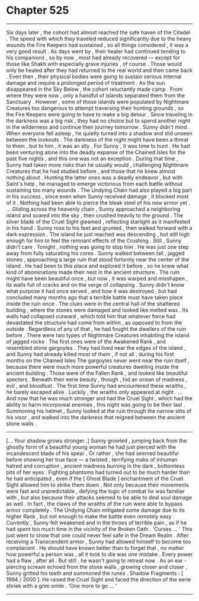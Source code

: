 
# Chapter 525


---

Six days later , the cohort had almost reached the safe haven of the Citadel . The speed with which they traveled reduced significantly due to the heavy wounds the Fire Keepers had sustained , so all things considered , it was a very good result .
As days went by , their healer had continued tending to his companions , so by now , most had already recovered — except for those like Shakti with especially grave injuries , of course . Those would only be healed after they had returned to the real world and then came back . Even then , their physical bodies were going to sustain serious internal damage and require a prolonged period of treatment .
As the sun disappeared in the Sky Below , the cohort reluctantly made camp . From where they were now , only a handful of islands separated them from the Sanctuary . However , some of those islands were populated by Nightmare Creatures too dangerous to attempt traversing their hunting grounds , so the Fire Keepers were going to have to make a big detour .
Since traveling in the darkness was a big risk , they had no choice but to spend another night in the wilderness and continue their journey tomorrow .
Sunny didn't mind .
When everyone fell asleep , he quietly turned into a shadow and slid unseen between the lookouts . The darkness of the night might have been a threat to them , but to him , it was an ally .
For Sunny , it was time to hunt .
He had been venturing alone into the deadly expanse of the Chained Isles for the past five nights , and this one was not an exception .
During that time , Sunny had taken more risks than he usually would , challenging Nightmare Creatures that he had studied before , and those that he knew almost nothing about . Hunting the latter ones was a deadly endeavor , but with Saint's help , he managed to emerge victorious from each battle without sustaining too many wounds .
The Undying Chain had also played a big part in his success , since even when Sunny received damage , it blocked most of it . Nothing had been able to pierce the bleak steel of his new armor yet .
… Gliding across the heavenly chain , Sunny approached a neighboring island and soared into the sky , then crushed heavily to the ground . The silver blade of the Cruel Sight gleamed , reflecting starlight as it manifested in his hand . Sunny rose to his feet and grunted , then walked forward with a dark expression .
The island he just reached was descending , but still high enough for him to feel the remnant effects of the Crushing . Still , Sunny didn't care . Tonight , nothing was going to stop him .
He was just one step away from fully saturating his cores .
Sunny walked between tall , jagged stones , approaching a large ruin that stood forlornly near the center of the island . He had been to this place and explored it before , so he knew what kind of abominations made their nest in the ancient structure .
The ruin might have been beautiful once , but now , it was warped and misshapen , its walls full of cracks and on the verge of collapsing . Sunny didn't know what purpose it had once served , and how it was destroyed , but had concluded many months ago that a terrible battle must have taken place inside the ruin once .
The clues were in the central hall of the shattered building , where the stones were damaged and looked like melted wax . Its walls had collapsed outward , which told him that whatever force had devastated the structure had come from within , as opposed to from the outside .
Regardless of any of that , he had fought the dwellers of the ruin before . There were two types of Nightmare Creatures inhabiting the island of jagged rocks . The first ones were of the Awakened Rank , and resembled stone gargoyles . They had lived near the edges of the island , and Sunny had already killed most of them , if not all , during his first months on the Chained Isles
The gargoyles never went near the ruin itself , because there were much more powerful creatures dwelling inside the ancient building . Those were of the Fallen Rank , and looked like beautiful specters . Beneath their eerie beauty , though , hid an ocean of madness , evil , and bloodlust . The first time Sunny had encountered these wraiths , he barely escaped alive .
Luckily , the wraiths only appeared at night .
... And now that he was much stronger and had the Cruel Sight , which had the ability to harm incorporeal enemies , this night was going to be their last .
Summoning his helmet , Sunny looked at the ruin through the narrow slits of his visor , and walked into the darkness that reigned between the ancient stone walls .
***
[... Your shadow grows stronger .]
Sunny growled , jumping back from the ghostly form of a beautiful young woman he had just pierced with the incandescent blade of his spear . Or rather , she had seemed beautiful before showing her true face — a twisted , terrifying maks of inhuman hatred and corruption , ancient madness burning in the dark , bottomless pits of her eyes .
Fighting phantoms had turned out to be much harder than he had anticipated , even if the [ Ghost Blade ] enchantment of the Cruel Sight allowed him to strike them down . Not only because their movements were fast and unpredictable , defying the logic of combat he was familiar with , but also because their attacks seemed to be able to deal soul damage as well .
In fact , the claws of the wraiths of the ruin were able to bypass armor completely . The Undying Chain mitigated some damage due to its higher Rank , but not enough to make the battle even remotely easy . Currently , Sunny felt weakened and in the throes of terrible pain , as if he had spent too much time in the vicinity of the Broken Oath .
'Curses … '
This just went to show that one could never feel safe in the Dream Realm . After receiving a Transcendent armor , Sunny had allowed himself to become too complacent . He should have known better than to forget that , no matter how powerful a person was , all it took to die was one mistake .
Every power had a flaw , after all .
But still , he wasn't going to retreat now .
As an ear - piercing scream echoed from the stone walls , growing closer and closer , Sunny gritted his teeth and summoned the runes .
Shadow Fragments : [ 1994 / 2000 ].
He raised the Cruel Sight and faced the direction of the eerie shriek with a grim smile .
'One more to go … '

---

